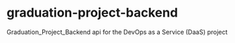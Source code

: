 # graduation-project-backend

Graduation_Project_Backend api for the DevOps as a Service (DaaS) project
